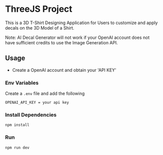 # ThreeJS Project

This is a 3D T-Shirt Designing Application for Users to customize and apply decals on the 3D Model of a Shirt.

Note: AI Decal Generator will not work if your OpenAI account does not have sufficient credits to use the Image Generation API.


## Usage

- Create a OpenAI account and obtain your 'API KEY'

### Env Variables

Create a `.env` file and add the following

```
OPENAI_API_KEY = your api key
```


### Install Dependencies

```
npm install
```

### Run

```
npm run dev
```
